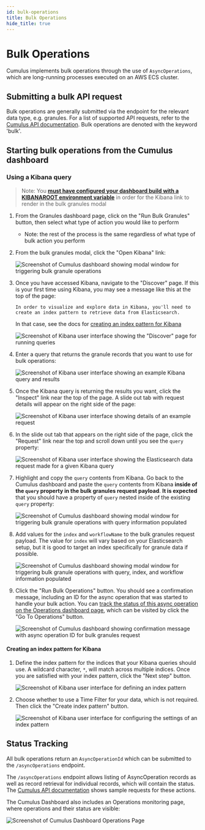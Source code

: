 ```yaml
---
id: bulk-operations
title: Bulk Operations
hide_title: true
---
```


# Bulk Operations

Cumulus implements bulk operations through the use of `AsyncOperations`, which are long-running processes executed on an AWS ECS cluster.

## Submitting a bulk API request

Bulk operations are generally submitted via the endpoint for the relevant data type, e.g. granules. For a list of supported API requests, refer to the [Cumulus API documentation](https://nasa.github.io/cumulus-api/#bulk-operations). Bulk operations are denoted with the keyword 'bulk'.

## Starting bulk operations from the Cumulus dashboard

### Using a Kibana query

> Note: You **[must have configured your dashboard build with a KIBANAROOT environment variable](https://github.com/nasa/cumulus-dashboard#configuration)** in order for the Kibana link to render in the bulk granules modal

1. From the Granules dashboard page, click on the "Run Bulk Granules" button, then select what type of action you would like to perform
    - Note: the rest of the process is the same regardless of what type of bulk action you perform
2. From the bulk granules modal, click the "Open Kibana" link:

    ![Screenshot of Cumulus dashboard showing modal window for triggering bulk granule operations](assets/bulk-granules-modal.png)

3. Once you have accessed Kibana, navigate to the "Discover" page. If this is your first time using Kibana, you may see a message like this at the top of the page:

    `In order to visualize and explore data in Kibana, you'll need to create an index pattern to retrieve data from Elasticsearch.`

    In that case, see the docs for [creating an index pattern for Kibana](#creating-an-index-pattern-for-kibana)

    ![Screenshot of Kibana user interface showing the "Discover" page for running queries](assets/kibana-discover-page.png)

4. Enter a query that returns the granule records that you want to use for bulk operations:

    ![Screenshot of Kibana user interface showing an example Kibana query and results](assets/kibana-discover-query.png)

5. Once the Kibana query is returning the results you want, click the "Inspect" link near the top of the page. A slide out tab with request details will appear on the right side of the page:

    ![Screenshot of Kibana user interface showing details of an example request](assets/kibana-inspect-request.png)

6. In the slide out tab that appears on the right side of the page, click the "Request" link near the top and scroll down until you see the `query` property:

    ![Screenshot of Kibana user interface showing the Elasticsearch data request made for a given Kibana query](assets/kibana-inspect-query.png)

7. Highlight and copy the `query` contents from Kibana. Go back to the Cumulus dashboard and paste the `query` contents from Kibana **inside of the `query` property in the bulk granules request payload**. **It is expected** that you should have a property of `query` nested inside of the existing `query` property:

    ![Screenshot of Cumulus dashboard showing modal window for triggering bulk granule operations with query information populated](assets/bulk-granules-query-1.png)

8. Add values for the `index` and `workflowName` to the bulk granules request payload. The value for `index` will vary based on your Elasticsearch setup, but it is good to target an index specifically for granule data if possible.

    ![Screenshot of Cumulus dashboard showing modal window for triggering bulk granule operations with query, index, and workflow information populated](assets/bulk-granules-query-2.png)

9. Click the "Run Bulk Operations" button. You should see a confirmation message, including an ID for the async operation that was started to handle your bulk action. You can [track the status of this async operation on the Operations dashboard page](#status-tracking), which can be visited by click the "Go To Operations" button.

    ![Screenshot of Cumulus dashboard showing confirmation message with async operation ID for bulk granules request](assets/bulk-granules-submitted.png)

#### Creating an index pattern for Kibana

1. Define the index pattern for the indices that your Kibana queries should use. A wildcard character, `*`, will match across multiple indices. Once you are satisfied with your index pattern, click the "Next step" button.

    ![Screenshot of Kibana user interface for defining an index pattern](assets/kibana-create-index-pattern-1.png)

2. Choose whether to use a Time Filter for your data, which is not required. Then click the "Create index pattern" button.

    ![Screenshot of Kibana user interface for configuring the settings of an index pattern](assets/kibana-create-index-pattern-2.png)

## Status Tracking

All bulk operations return an `AsyncOperationId` which can be submitted to the `/asyncOperations` endpoint.

The `/asyncOperations` endpoint allows listing of AsyncOperation records as well as record retrieval for individual records, which will contain the status.
The [Cumulus API documentation](https://nasa.github.io/cumulus-api/#list-async-operations) shows sample requests for these actions.

The Cumulus Dashboard also includes an Operations monitoring page, where operations and their status are visible:

![Screenshot of Cumulus Dashboard Operations Page](assets/cd_operations_page.png)
